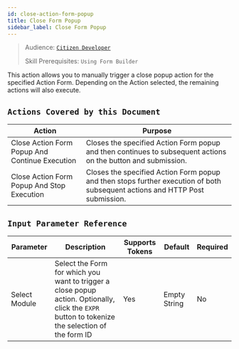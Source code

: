 ```yaml
---
id: close-action-form-popup
title: Close Form Popup
sidebar_label: Close Form Popup
---
```


> Audience: [`Citizen Developer`](/audience#citizen-developers.md)
>
> Skill Prerequisites: `Using Form Builder`

This action allows you to manually trigger a close popup action for the specified Action Form. Depending on the Action selected, the remaining actions will also execute.

## `Actions Covered by this Document`

| Action | Purpose |
| -- | -- |
| Close Action Form Popup And Continue Execution | Closes the specified Action Form popup and then continues to subsequent actions on the button and submission. |
| Close Action Form Popup And Stop Execution | Closes the specified Action Form popup and then stops further execution of both subsequent actions and HTTP Post submission. |

## `Input Parameter Reference`

| Parameter | Description | Supports Tokens | Default | Required |
| -- | -- | -- | -- | -- |
| Select Module | Select the Form for which you want to trigger a close popup action. Optionally, click the `EXPR` button to tokenize the selection of the form ID| Yes | Empty String | No |

